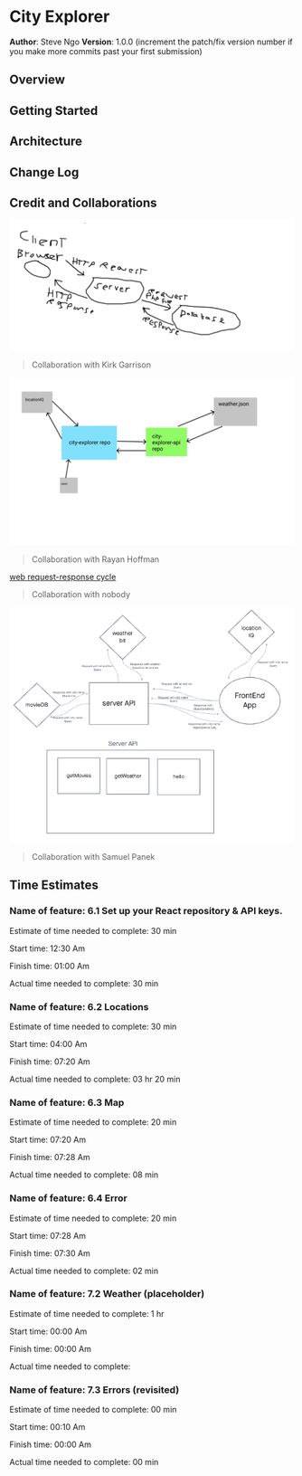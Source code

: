 # City Explorer

**Author**: Steve Ngo
**Version**: 1.0.0 (increment the patch/fix version number if you make more commits past your first submission)

## Overview
<!-- Provide a high level overview of what this application is and why you are building it, beyond the fact that it's an assignment for this class. (i.e. What's your problem domain?) -->

## Getting Started
<!-- What are the steps that a user must take in order to build this app on their own machine and get it running? -->

## Architecture
<!-- Provide a detailed description of the application design. What technologies (languages, libraries, etc) you're using, and any other relevant design information. -->

## Change Log
<!-- Use this area to document the iterative changes made to your application as each feature is successfully implemented. Use time stamps. Here's an example:

00-00-2021 4:59pm - Application now has a fully-functional express server, with a GET route for the location resource. -->

## Credit and Collaborations
<!-- Give credit (and a link) to other people or resources that helped you build this application. -->
![web request-response cycle](public/day1.PNG)
> Collaboration with Kirk Garrison

![web request-response cycle](public/day2.png)
> Collaboration with Rayan Hoffman

[web request-response cycle](public/day3.png)
> Collaboration with nobody

![Refactoring into Modules](public/day4.png)
> Collaboration with Samuel Panek

## Time Estimates
### Name of feature: 6.1 Set up your React repository & API keys.

Estimate of time needed to complete: 30 min

Start time: 12:30 Am

Finish time: 01:00 Am

Actual time needed to complete: 30 min


### Name of feature: 6.2 Locations

Estimate of time needed to complete: 30 min

Start time: 04:00 Am

Finish time: 07:20 Am

Actual time needed to complete: 03 hr 20 min

### Name of feature: 6.3 Map

Estimate of time needed to complete: 20 min

Start time: 07:20 Am

Finish time: 07:28 Am

Actual time needed to complete: 08 min

### Name of feature: 6.4 Error

Estimate of time needed to complete: 20 min

Start time: 07:28 Am

Finish time: 07:30 Am

Actual time needed to complete: 02 min

### Name of feature: 7.2 Weather (placeholder)

Estimate of time needed to complete: 1 hr

Start time: 00:00 Am

Finish time: 00:00 Am

Actual time needed to complete: 

### Name of feature: 7.3 Errors (revisited)

Estimate of time needed to complete: 00 min

Start time: 00:10 Am

Finish time: 00:00 Am

Actual time needed to complete: 00 min